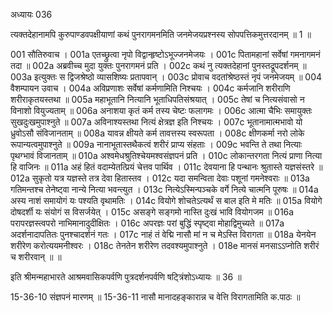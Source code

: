 अध्यायः 036

त्यक्तदेहानामपि कुरुपाण्डवपक्षीयाणां कथं पुनरागमनमिति जनमेजयप्रश्नस्य सोपपत्तिकमुत्तरदानम् ॥ 1 ॥

001	सौतिरुवाच ।
001a	एतच्छ्रुत्वा नृपो विद्वान्हृष्टोऽभूज्जनमेजयः ।
001c	पितामहानां सर्वेषां गमनागमनं तदा ॥
002a	अब्रवीच्च मुदा युक्तः पुनरागमनं प्रति ।
002c	कथं नु त्यक्तदेहानां पुनस्तद्रूपदर्शनम् ॥
003a	इत्युक्तः स द्विजश्रेष्ठो व्यासशिष्यः प्रतापवान् ।
003c	प्रोवाच वदतांश्रेष्ठस्तं नृपं जनमेजयम् ॥
004	वैशम्पायन उवाच ।
004a	अविप्रणाशः सर्वेषां कर्मणामिति निश्चयः ।
004c	कर्मजानि शरीराणि शरीराकृतयस्तथा ॥
005a	महाभूतानि नित्यानि भूताधिपतिसंश्रयात् ।
005c	तेषां च नित्यसंवासो न विनाशो वियुज्यताम् ॥
006a	अनाशया कृतं कर्म तस्य चेष्टः फलागमः ।
006c	आत्मा चैभिः समायुक्तः सुखदुःखमुपाश्नुते ॥
007a	अविनाश्यस्तथा नित्यं क्षेत्रज्ञ इति निश्चयः ।
007c	भूतानामात्मभावो यो ध्रुवोऽसौ संविजानताम् ॥
008a	यावन्न क्षीयते कर्म तावत्तस्य स्वरूपता ।
008c	क्षीणकर्मा नरो लोके रूपान्यत्वमुपाश्नुते ॥
009a	नानाभूतास्तथैकत्वं शरीरं प्राप्य संहताः ।
009c	भवन्ति ते तथा नित्याः पृथग्भावं विजानताम् ॥
010a	अश्वमेधश्रुतिश्चेयमश्वसंज्ञपनं प्रति ।
010c	लोकान्तरगता नित्यं प्राणा नित्या हि वाजिनः ॥
011a	अहं हितं वदाम्येतत्प्रियं चेत्तव पार्थिव ।
011c	देवयाना हि पन्थानः श्रुतास्ते यज्ञसंस्तरे ॥
012a	सुकृतो यत्र यज्ञस्ते तत्र देवा हितास्तव ।
012c	यदा समन्विता देवाः पशूनां गमनेश्वराः ॥
013a	गतिमन्तश्च तेनेष्ट्वा नान्ये नित्या भवन्त्युत ।
013c	नित्येऽस्मिन्पञ्चके वर्गे नित्ये चात्मनि पूरुषः ॥
014a	अस्य नाशं समायोगं यः पश्यति वृथामतिः ।
014c	वियोगे शोचतेऽत्यर्थं स बाल इति मे मतिः ॥
015a	वियोगे दोषदर्शी यः संयोगं स विसर्जयेत् ।
015c	असङ्गे सङ्गमो नास्ति दुःखं भावि वियोगजम ॥
016a	परापरज्ञस्त्वपरो नाभिमानादुदीक्षितः ।
016c	अपरज्ञः परां बुद्धिं स्पृष्ट्वा मोहाद्विमुच्यते ॥
017a	अदर्शनादापतितः पुनश्चादर्शनं गतः ।
017c	नाहं तं वेद्मि नासौ मां न च मेऽस्ति विरागता ॥
018a	येनयेन शरीरेण करोत्ययमनीश्वरः ।
018c	तेनतेन शरीरेण तदवश्यमुपाश्नुते ।
018e	मानसं मनसाऽऽप्नोति शरीरं च शरीरवान् ॥ ॥

इति श्रीमन्महाभारते आश्रमवासिकपर्वणि पुत्रदर्शनपर्वणि षट्त्रिंशोऽध्यायः ॥ 36 ॥

15-36-10 संज्ञपनं मारणम् ॥ 15-36-11 नासौ मानादहङ्कारान्न च वेत्ति विरागतामिति क.पाठः ॥

